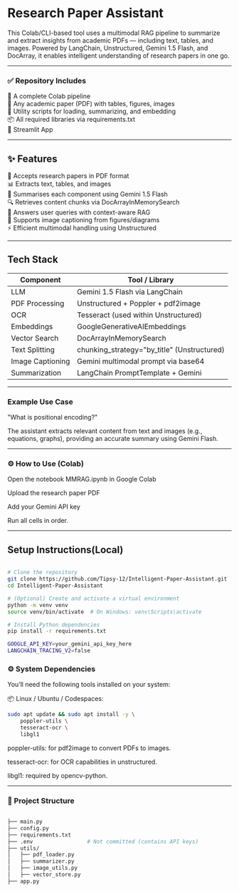 #  Research Paper Assistant

This Colab/CLI-based tool uses a multimodal RAG pipeline to summarize and extract insights from academic PDFs — including text, tables, and images. Powered by LangChain, Unstructured, Gemini 1.5 Flash, and DocArray, it enables intelligent understanding of research papers in one go.

---

### ✅ Repository Includes
📄 A complete Colab pipeline  
📂 Any academic paper (PDF) with tables, figures, images  
🧰 Utility scripts for loading, summarizing, and embedding  
📦 All required libraries via requirements.txt  
🔑 Streamlit App

---

## ✨ Features

📝 Accepts research papers in PDF format  
📊 Extracts text, tables, and images  
🧠 Summarises each component using Gemini 1.5 Flash  
🔍 Retrieves content chunks via DocArrayInMemorySearch  
💬 Answers user queries with context-aware RAG  
📸 Supports image captioning from figures/diagrams  
⚡ Efficient multimodal handling using Unstructured  

---

##  Tech Stack

| Component         | Tool / Library                          |
|-------------------|------------------------------------------|
| LLM               | Gemini 1.5 Flash via LangChain           |
| PDF Processing    | Unstructured + Poppler + pdf2image       |
| OCR               | Tesseract (used within Unstructured)     |
| Embeddings        | GoogleGenerativeAIEmbeddings             |
| Vector Search     | DocArrayInMemorySearch                   |
| Text Splitting    | chunking_strategy="by_title" (Unstructured) |
| Image Captioning  | Gemini multimodal prompt via base64      |
| Summarization     | LangChain PromptTemplate + Gemini        |

---

### Example Use Case
"What is positional encoding?"

The assistant extracts relevant content from text and images (e.g., equations, graphs), providing an accurate summary using Gemini Flash.

---

### ⚙️ How to Use (Colab)
Open the notebook MMRAG.ipynb in Google Colab

Upload the research paper PDF

Add your Gemini API key

Run all cells in order.

---

## Setup Instructions(Local)
```bash

# Clone the repository
git clone https://github.com/Tipsy-12/Intelligent-Paper-Assistant.git
cd Intelligent-Paper-Assistant

# (Optional) Create and activate a virtual environment
python -m venv venv
source venv/bin/activate  # On Windows: venv\Scripts\activate

# Install Python dependencies
pip install -r requirements.txt

GOOGLE_API_KEY=your_gemini_api_key_here
LANGCHAIN_TRACING_V2=false
```

### ⚙️ System Dependencies
You’ll need the following tools installed on your system:

📦 Linux / Ubuntu / Codespaces:
```bash
sudo apt update && sudo apt install -y \
    poppler-utils \
    tesseract-ocr \
    libgl1
```
poppler-utils: for pdf2image to convert PDFs to images.

tesseract-ocr: for OCR capabilities in unstructured.

libgl1: required by opencv-python.

---



 ### 📁 Project Structure
```bash

├── main.py
├── config.py
├── requirements.txt
├── .env                 # Not committed (contains API keys)
├── utils/
│   ├── pdf_loader.py
│   ├── summarizer.py
│   ├── image_utils.py
│   ├── vector_store.py
├── app.py
```



